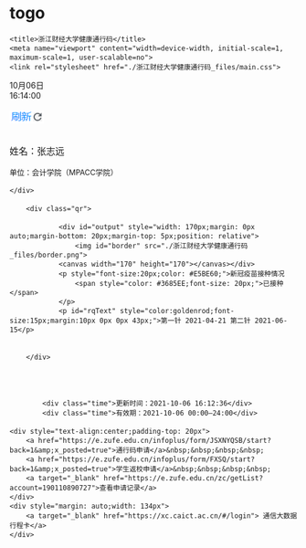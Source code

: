 # togo
<!-- saved from url=(0027)https://e.zufe.edu.cn/zc/zx -->
<html><head><meta http-equiv="Content-Type" content="text/html; charset=UTF-8">
    
    <title>浙江财经大学健康通行码</title>
    <meta name="viewport" content="width=device-width, initial-scale=1, maximum-scale=1, user-scalable=no">
    <link rel="stylesheet" href="./浙江财经大学健康通行码_files/main.css">
<script src="./浙江财经大学健康通行码_files/jquery-1.7.2.min.js.下载"></script><script type="text/javascript" src="./浙江财经大学健康通行码_files/jquery.qrcode.min.js.下载"></script><script>
    jQuery(function(){

        jQuery('#output').qrcode({
            render	: "table",
            width: 170,
            height: 170,
            text	: "https://e.zufe.edu.cn/infoplus/form/enull/render",
            render: "canvas", //也可以替换为table
            foreground: "#1E90FF",
            background: "#FFF"
        });
        border();
        showTime();
    })
    function border() {
        var jz="已接种";
        var bor=document.getElementById('border');
        if("已接种"==jz){
            bor.setAttribute("src","/zc/resources/jkm/images/border.png");
            /*bor.style.top="-2px";
            bor.style.width="299px";
            bor.style.left="34px";
            bor.style.position="absolute";
            var pList=document.querySelectorAll(".qr p");
            pList[0].style.color="#676767";
            pList[1].style.color="#929191";*/
        }else {
            bor.setAttribute("src","/zc/resources/jkm/images/border.png");
        }
    }
    //获取系统时间
    function showTime() {
        nowtime = new Date();
        year = nowtime.getFullYear();//年
        month = nowtime.getMonth() + 1;//月
        day = nowtime.getDate();//日
        hour = nowtime.getHours();//时
        minutes = nowtime.getMinutes(); //分
        seconds = nowtime.getSeconds(); //秒
        //文字增加空格
        document.getElementById("div_timer").style = "white-space:pre;";
        //显示时间
        document.getElementById("div_date").innerText = p(month) + "月" + p(day) + "日 ";
        document.getElementById("div_timer").innerText = p(hour) + ":" + p(minutes) + ":" + p(seconds);
    }

    setInterval("showTime()", 1000);

    //月日时分秒小于10补0
    function p(s) {
        return s < 10 ? '0' + s : s;
    }

</script></head>





<body class="blue-bg">

<div class="content-box">
    <div class="now-date" id="div_date">10月06日 </div>
    <div class="now-time" id="div_timer" style="white-space: pre;">16:14:00</div>
    <div class="sss">
        <div class="link-btn" style="padding-top: 18px;">
            <a href="https://e.zufe.edu.cn/zc/zx" class=""><img src="./浙江财经大学健康通行码_files/an1.png"></a>
        </div>
        <div class="top-title">
            <div id="kongge">&nbsp;</div>
            <p style="font-size:1.0rem;">姓名：张志远</p>
            <p style="font-size:13px;">单位：会计学院（MPACC学院）</p>
        </div>

    </div>
    
        <div class="qr">
            
                <div id="output" style="width: 170px;margin: 0px auto;margin-bottom: 20px;margin-top: 5px;position: relative">
                    <img id="border" src="./浙江财经大学健康通行码_files/border.png">
                <canvas width="170" height="170"></canvas></div>
                <p style="font-size:20px;color: #E5BE60;">新冠疫苗接种情况
                    <span style="color: #3685EE;font-size: 20px;">已接种</span>
                </p>
                <p id="rqText" style="color:goldenrod;font-size:15px;margin:10px 0px 0px 43px;">第一针 2021-04-21 第二针 2021-06-15</p>
            
            
        </div>
    

    
        
            <div class="time">更新时间：2021-10-06 16:12:36</div>
            <div class="time">有效期：2021-10-06 00:00—24:00</div>
        
    <div style="text-align:center;padding-top: 20px">
        <a href="https://e.zufe.edu.cn/infoplus/form/JSXNYQSB/start?back=1&amp;x_posted=true">通行码申请</a>&nbsp;&nbsp;&nbsp;&nbsp;
        <a href="https://e.zufe.edu.cn/infoplus/form/FXSQ/start?back=1&amp;x_posted=true">学生返校申请</a>&nbsp;&nbsp;&nbsp;&nbsp;
        <a target="_blank" href="https://e.zufe.edu.cn/zc/getList?account=190110890727">查看申请记录</a>
    </div>
    <div style="margin: auto;width: 134px">
        <a target="_blank" href="https://xc.caict.ac.cn/#/login"> 通信大数据行程卡</a>
    </div>
</div>

</body></html>
